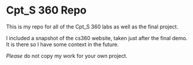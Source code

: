 # Cpt_S 360 Repo
This is my repo for all of the Cpt_S 360 labs as well as the final project.

I included a snapshot of the cs360 website, taken just after the final demo. It is there so I have some context in the future.

*Please* do not copy my work for your own project.
